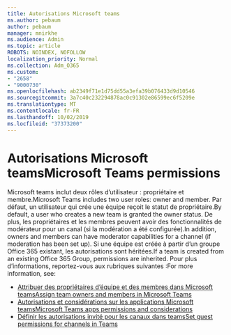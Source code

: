 ```yaml
---
title: Autorisations Microsoft teams
ms.author: pebaum
author: pebaum
manager: mnirkhe
ms.audience: Admin
ms.topic: article
ROBOTS: NOINDEX, NOFOLLOW
localization_priority: Normal
ms.collection: Adm_O365
ms.custom:
- "2658"
- "9000730"
ms.openlocfilehash: ab2349f71e1d75dd55a3efa39b076433d9d10546
ms.sourcegitcommit: 3a7c40c232294878ac0c91302e86599ec6f5209e
ms.translationtype: MT
ms.contentlocale: fr-FR
ms.lasthandoff: 10/02/2019
ms.locfileid: "37373200"
---
```

# <a name="microsoft-teams-permissions"></a><span data-ttu-id="91753-102">Autorisations Microsoft teams</span><span class="sxs-lookup"><span data-stu-id="91753-102">Microsoft Teams permissions</span></span>

<span data-ttu-id="91753-103">Microsoft teams inclut deux rôles d’utilisateur : propriétaire et membre.</span><span class="sxs-lookup"><span data-stu-id="91753-103">Microsoft Teams includes two user roles: owner and member.</span></span> <span data-ttu-id="91753-104">Par défaut, un utilisateur qui crée une équipe reçoit le statut de propriétaire.</span><span class="sxs-lookup"><span data-stu-id="91753-104">By default, a user who creates a new team is granted the owner status.</span></span> <span data-ttu-id="91753-105">De plus, les propriétaires et les membres peuvent avoir des fonctionnalités de modérateur pour un canal (si la modération a été configurée).</span><span class="sxs-lookup"><span data-stu-id="91753-105">In addition, owners and members can have moderator capabilities for a channel (if moderation has been set up).</span></span> <span data-ttu-id="91753-106">Si une équipe est créée à partir d’un groupe Office 365 existant, les autorisations sont héritées.</span><span class="sxs-lookup"><span data-stu-id="91753-106">If a team is created from an existing Office 365 Group, permissions are inherited.</span></span> <span data-ttu-id="91753-107">Pour plus d’informations, reportez-vous aux rubriques suivantes :</span><span class="sxs-lookup"><span data-stu-id="91753-107">For more information, see:</span></span>

- [<span data-ttu-id="91753-108">Attribuer des propriétaires d’équipe et des membres dans Microsoft teams</span><span class="sxs-lookup"><span data-stu-id="91753-108">Assign team owners and members in Microsoft Teams</span></span>](https://docs.microsoft.com/microsoftteams/assign-roles-permissions)
- [<span data-ttu-id="91753-109">Autorisations et considérations sur les applications Microsoft teams</span><span class="sxs-lookup"><span data-stu-id="91753-109">Microsoft Teams apps permissions and considerations</span></span>](https://docs.microsoft.com/microsoftteams/app-permissions)
- [<span data-ttu-id="91753-110">Définir les autorisations invité pour les canaux dans teams</span><span class="sxs-lookup"><span data-stu-id="91753-110">Set guest permissions for channels in Teams</span></span>](https://support.office.com/article/4756c468-2746-4bfd-a582-736d55fcc169)